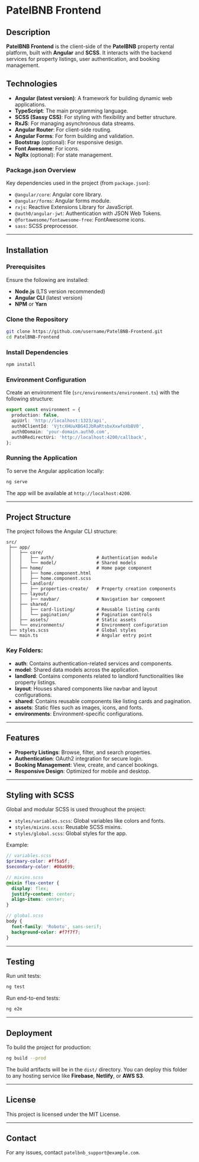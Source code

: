 
# PatelBNB Frontend

## Description
**PatelBNB Frontend** is the client-side of the **PatelBNB** property rental platform, built with **Angular** and **SCSS**. It interacts with the backend services for property listings, user authentication, and booking management.

## Technologies
- **Angular (latest version)**: A framework for building dynamic web applications.
- **TypeScript**: The main programming language.
- **SCSS (Sassy CSS)**: For styling with flexibility and better structure.
- **RxJS**: For managing asynchronous data streams.
- **Angular Router**: For client-side routing.
- **Angular Forms**: For form building and validation.
- **Bootstrap** (optional): For responsive design.
- **Font Awesome**: For icons.
- **NgRx** (optional): For state management.

### Package.json Overview
Key dependencies used in the project (from `package.json`):
- `@angular/core`: Angular core library.
- `@angular/forms`: Angular forms module.
- `rxjs`: Reactive Extensions Library for JavaScript.
- `@auth0/angular-jwt`: Authentication with JSON Web Tokens.
- `@fortawesome/fontawesome-free`: FontAwesome icons.
- `sass`: SCSS preprocessor.

---

## Installation

### Prerequisites
Ensure the following are installed:
- **Node.js** (LTS version recommended)
- **Angular CLI** (latest version)
- **NPM** or **Yarn**

### Clone the Repository
```bash
git clone https://github.com/username/PatelBNB-Frontend.git
cd PatelBNB-Frontend
```

### Install Dependencies
```bash
npm install
```

### Environment Configuration
Create an environment file (`src/environments/environment.ts`) with the following structure:

```typescript
export const environment = {
  production: false,
  apiUrl: 'http://localhost:1323/api',
  auth0ClientId: 'VjtcXHUuXBG4IJbRaRtsbxXxwfoXbBV0',
  auth0Domain: 'your-domain.auth0.com',
  auth0RedirectUri: 'http://localhost:4200/callback',
};
```

### Running the Application
To serve the Angular application locally:
```bash
ng serve
```
The app will be available at `http://localhost:4200`.

---

## Project Structure
The project follows the Angular CLI structure:

```
src/
 ├── app/
 │   ├── core/
 │   │   ├── auth/                # Authentication module
 │   │   └── model/               # Shared models
 │   ├── home/                    # Home page component
 │   │   ├── home.component.html
 │   │   ├── home.component.scss
 │   ├── landlord/
 │   │   ├── properties-create/   # Property creation components
 │   ├── layout/
 │   │   ├── navbar/              # Navigation bar component
 │   ├── shared/
 │   │   ├── card-listing/        # Reusable listing cards
 │   │   └── pagination/          # Pagination controls
 │   ├── assets/                  # Static assets
 │   └── environments/            # Environment configuration
 ├── styles.scss                  # Global styles
 └── main.ts                      # Angular entry point
```

### Key Folders:
- **auth**: Contains authentication-related services and components.
- **model**: Shared data models across the application.
- **landlord**: Contains components related to landlord functionalities like property listings.
- **layout**: Houses shared components like navbar and layout configurations.
- **shared**: Contains reusable components like listing cards and pagination.
- **assets**: Static files such as images, icons, and fonts.
- **environments**: Environment-specific configurations.

---

## Features
- **Property Listings**: Browse, filter, and search properties.
- **Authentication**: OAuth2 integration for secure login.
- **Booking Management**: View, create, and cancel bookings.
- **Responsive Design**: Optimized for mobile and desktop.

---

## Styling with SCSS
Global and modular SCSS is used throughout the project:
- `styles/variables.scss`: Global variables like colors and fonts.
- `styles/mixins.scss`: Reusable SCSS mixins.
- `styles/global.scss`: Global styles for the app.

Example:
```scss
// variables.scss
$primary-color: #ff5a5f;
$secondary-color: #00a699;

// mixins.scss
@mixin flex-center {
  display: flex;
  justify-content: center;
  align-items: center;
}

// global.scss
body {
  font-family: 'Roboto', sans-serif;
  background-color: #f7f7f7;
}
```

---

## Testing
Run unit tests:
```bash
ng test
```

Run end-to-end tests:
```bash
ng e2e
```

---

## Deployment
To build the project for production:
```bash
ng build --prod
```
The build artifacts will be in the `dist/` directory. You can deploy this folder to any hosting service like **Firebase**, **Netlify**, or **AWS S3**.

---

## License
This project is licensed under the MIT License.

---

## Contact
For any issues, contact `patelbnb_support@example.com`.

